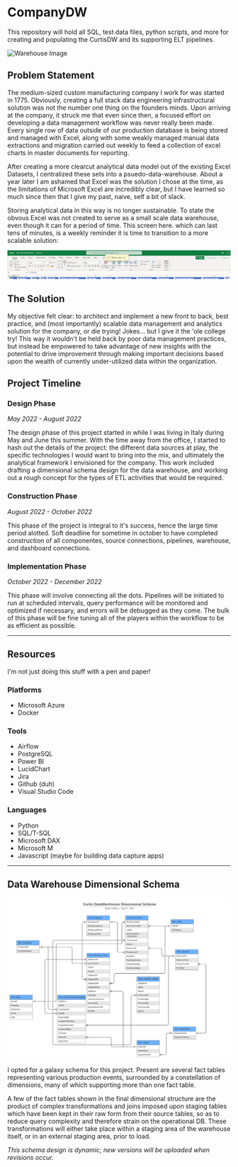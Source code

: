 # CompanyDW
This repository will hold all SQL, test data files, python scripts, and more for creating and populating the CurtisDW and its supporting ELT pipelines.


![Warehouse Image](https://media.istockphoto.com/photos/abstract-data-background-picture-id1254825733?k=20&m=1254825733&s=612x612&w=0&h=jadt49XVdinM7Gp1f0DAhN0ICJQeBs37hLb8PSnWCm8=)

 
## Problem Statement
The medium-sized custom manufacturing company I work for was started in 1775. Obviously, creating a full stack data engineering infrastructural solution was not the number one thing on the founders minds. Upon arriving at the company, it struck me that even since then, a focused effort on developing a data management workflow was never really been made. Every single row of data outside of our production database is being stored and managed with Excel, along with some weakly managed manual data extractions and migration carried out weekly to feed a collection of excel charts in master documents for reporting. 

After creating a more clearcut analytical data model out of the existing Excel Datasets, I centralized these sets into a psuedo-data-warehouse. About a year later I am ashamed that Excel was the solution I chose at the time, as the limitations of Microsoft Excel are incredibly clear, but I have learned so much since then that I give my past, naive, self a bit of slack. 

Storing analytical data in this way is no longer sustainable. To state the obvous Excel was not created to serve as a small scale data warehouse, even though it can for a period of time. This screen here. which can last tens of minutes, is a weekly reminder it is time to transition to a more scalable solution:

![Loading image](./Doc_Images/Loading.PNG "Loading Message")


## The Solution
My objective felt clear: to architect and implement a new front to back, best practice, and (most importantly) scalable data management and analytics solution for the company, or die trying! Jokes... but I give it the 'ole college try! This way it wouldn't be held back by poor data management practices, but instead be empowered to take advantage of new insights with the potential to drive improvement through making important decisions based upon the wealth of currently under-utilized data within the organization.

## Project Timeline

### Design Phase
*May 2022 - August 2022*

The design phase of this project started in while I was living in Italy during May and June this summer. With the time away from the office, I started to hash out the details of the project: the different data sources at play, the specific technologies I would want to bring into the mix, and ultimately the analytical framework I envisioned for the company. This work included drafting a dimensional schema design for the data warehouse, and working out a rough concept for the types of ETL activities that would be required.

### Construction Phase
*August 2022 - October 2022*

This phase of the project is integral to it's success, hence the large time period alotted. Soft deadline for sometime in october to have completed construction of all componentes, source connections, pipelines, warehouse, and dashboard connections. 

### Implementation Phase
*October 2022 - December 2022*

This phase will involve connecting all the dots. Pipelines will be initiated to run at scheduled intervals, query performance will be monitored and optimized if necessary, and errors will be debugged as they come. The bulk of this phase will be fine tuning all of the players within the workflow to be as efficient as possible.

---
## Resources
I'm not just doing this stuff with a pen and paper!

### Platforms
* Microsoft Azure
* Docker

### Tools
* Airflow
* PostgreSQL
* Power BI
* LucidChart
* Jira
* Github (duh)
* Visual Studio Code

### Languages
* Python
* SQL/T-SQL
* Microsoft DAX
* Microsoft M
* Javascript (maybe for building data capture apps)

---

## Data Warehouse Dimensional Schema

![Dimensional Schema](./Doc_Images/dimschema.png "Dimensional Schema Diagram")

I opted for a galaxy schema for this project. Present are several fact tables representing various production events, surrounded by a constellation of dimensions, many of which supporting more than one fact table. 

A few of the fact tables shown in the final dimensional structure are the product of complex transformations and joins imposed  upon staging tables which have been kept in their raw form from their source tables, so as to reduce query complexity and therefore strain on the operational DB. These transformations will either take place within a staging area of the warehouse itself, or in an external staging area, prior to load.

*This schema design is dynamic; new versions will be uploaded when revisions occur.*

